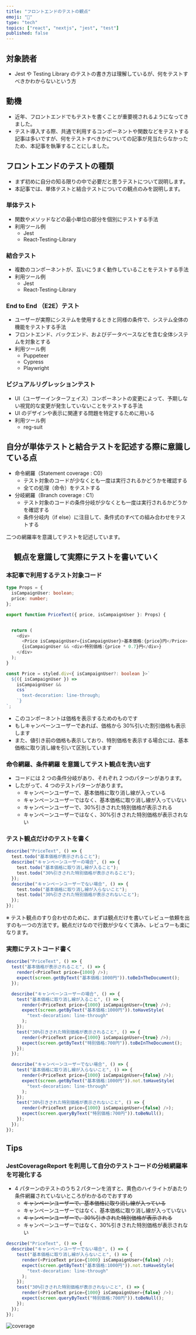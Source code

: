```yaml
---
title: "フロントエンドのテストの観点"
emoji: "🌟"
type: "tech"
topics: ["react", "nextjs", "jest", "test"]
published: false
---
```


## 対象読者

- Jest や Testing Library のテストの書き方は理解しているが、何をテストすべきかわからないという方

## 動機

- 近年、フロントエンドでもテストを書くことが重要視されるようになってきました。
- テスト導入する際、共通で利用するコンポーネントや関数などをテストする記事は多いですが、何をテストすべきかについての記事が見当たらなかったため、本記事を執筆することにしました。

## フロントエンドのテストの種類

- まず初めに自分の知る限りの中で必要だと思うテストについて説明します。
- 本記事では、単体テストと結合テストについての観点のみを説明します。

### 単体テスト

- 関数やメソッドなどの最小単位の部分を個別にテストする手法
- 利用ツール例
  - Jest
  - React-Testing-Library

### 結合テスト

- 複数のコンポーネントが、互いにうまく動作していることをテストする手法
- 利用ツール例
  - Jest
  - React-Testing-Library

### End to End （E2E）テスト

- ユーザーが実際にシステムを使用するときと同様の条件で、システム全体の機能をテストする手法
- フロントエンド、バックエンド、およびデータベースなどを含む全体システムを対象とする
- 利用ツール例
  - Puppeteer
  - Cypress
  - Playwright

### ビジュアルリグレッションテスト

- UI（ユーザーインターフェイス）コンポーネントの変更によって、予期しない視覚的な変更が発生していないことをテストする手法
- UI のデザインや表示に関連する問題を特定するために用いる
- 利用ツール例
  - reg-suit

## 自分が単体テストと結合テストを記述する際に意識している点

- 命令網羅（Statement coverage : C0）
  - テスト対象のコードが少なくとも一度は実行されるかどうかを確認する
  - 全ての処理（命令）をテストする
- 分岐網羅（Branch coverage : C1）
  - テスト対象のコードの条件分岐が少なくとも一度は実行されるかどうかを確認する
  - 条件分岐内（if else）に注目して、条件式のすべての組み合わせをテストする

二つの網羅率を意識してテストを記述しています。

## 　観点を意識して実際にテストを書いていく

### 本記事で利用するテスト対象コード

```TypeScript
type Props = {
  isCampaignUser: boolean;
  price: number;
};

export function PriceText({ price, isCampaignUser }: Props) {


  return (
    <div>
      <Price isCampaignUser={isCampaignUser}>基本価格:{price}円</Price>
      {isCampaignUser && <div>特別価格:{price * 0.7}円</div>}
    </div>
  );
}

const Price = styled.div<{ isCampaignUser?: boolean }>`
  ${({ isCampaignUser }) =>
    isCampaignUser &&
    css`
      text-decoration: line-through;
    `}
`;

```

- このコンポーネントは価格を表示するためのものです
- もしキャンペーンユーザーであれば、価格から 30%引いた割引価格も表示します
- また、値引き前の価格も表示しており、特別価格を表示する場合には、基本価格に取り消し線を引いて区別しています

### 命令網羅、条件網羅 を意識してテスト観点を洗い出す

- コードには 2 つの条件分岐があり、それぞれ 2 つのパターンがあります。
- したがって、4 つのテストパターンがあります。
  - キャンペーンユーザーで、基本価格に取り消し線が入っている
  - キャンペーンユーザーではなく、基本価格に取り消し線が入っていない
  - キャンペーンユーザーで、30%引きされた特別価格が表示される
  - キャンペーンユーザーではなく、30%引きされた特別価格が表示されない

### テスト観点だけのテストを書く

```TypeScript
describe("PriceText", () => {
  test.todo("基本価格が表示されること");
  describe("キャンペーンユーザーの場合", () => {
    test.todo("基本価格に取り消し線が入ること");
    test.todo("30%引きされた特別価格が表示されること");
  });
  describe("キャンペーンユーザーでない場合", () => {
    test.todo("基本価格に取り消し線が入らないこと");
    test.todo("30%引きされた特別価格が表示されないこと");
  });
});
```

※ テスト観点のすり合わせのために、まずは観点だけを書いてレビュー依頼を出すのも一つの方法です。観点だけなので行数が少なくて済み、レビュワーも楽になります。

### 実際にテストコード書く

```TypeScript
describe("PriceText", () => {
  test("基本価格が表示されること", () => {
    render(<PriceText price={1000} />);
    expect(screen.getByText("基本価格:1000円")).toBeInTheDocument();
  });

  describe("キャンペーンユーザーの場合", () => {
    test("基本価格に取り消し線が入ること", () => {
      render(<PriceText price={1000} isCampaignUser={true} />);
      expect(screen.getByText("基本価格:1000円")).toHaveStyle(
        "text-decoration: line-through"
      );
    });
    test("30%引きされた特別価格が表示されること", () => {
      render(<PriceText price={1000} isCampaignUser={true} />);
      expect(screen.getByText("特別価格:700円")).toBeInTheDocument();
    });
  });

  describe("キャンペーンユーザーでない場合", () => {
    test("基本価格に取り消し線が入らないこと", () => {
      render(<PriceText price={1000} isCampaignUser={false} />);
      expect(screen.getByText("基本価格:1000円")).not.toHaveStyle(
        "text-decoration: line-through"
      );
    });
    test("30%引きされた特別価格が表示されないこと", () => {
      render(<PriceText price={1000} isCampaignUser={false} />);
      expect(screen.queryByText("特別価格:700円")).toBeNull();
    });
  });
});

```

## Tips

### JestCoverageReport を利用して自分のテストコードの分岐網羅率を可視化する

- 4 パターンのテストのうち２パターンを消すと、黄色のハイライトがあたり条件網羅されていないところがわかるのでおすすめ
  - ~~キャンペーンユーザーで、基本価格に取り消し線が入っている~~
  - キャンペーンユーザーではなく、基本価格に取り消し線が入っていない
  - ~~キャンペーンユーザーで、30%引きされた特別価格が表示される~~
  - キャンペーンユーザーではなく、30%引きされた特別価格が表示されない

```TypeScript
describe("PriceText", () => {
  describe("キャンペーンユーザーでない場合", () => {
    test("基本価格に取り消し線が入らないこと", () => {
      render(<PriceText price={1000} isCampaignUser={false} />);
      expect(screen.getByText("基本価格:1000円")).not.toHaveStyle(
        "text-decoration: line-through"
      );
    });
    test("30%引きされた特別価格が表示されないこと", () => {
      render(<PriceText price={1000} isCampaignUser={false} />);
      expect(screen.queryByText("特別価格:700円")).toBeNull();
    });
  });
});
```

![coverage](/images/coverage.png)
